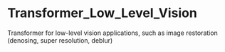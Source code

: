 # Transformer_Low_Level_Vision
Transformer for low-level vision applications, such as image restoration (denosing, super resolution, deblur)

